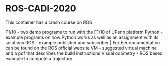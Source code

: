 # ROS-CADI-2020
This container has a crash course on ROS

F1/10 -  two demo programs to run with the F1/10 of UPenn platform
Python - example programs on how Python works as well as an assignment with its solutions
ROS - example publisher and subscriber | Further documentation can be found on the ROS official website
VM - suggested virtual machine and a pdf that describes the build instructions
Visual odometry - ROS based example to compute a trajectory

